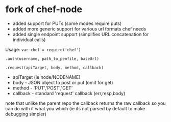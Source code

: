 # fork of chef-node
* added support for PUTs (some modes require puts)
* added more generic support for various url formats chef needs
* added single endpoint support (simplifies URL concatenation for individual calls)

Usage:
`var chef = require('chef')`

`.auth(username, path_to_pemfile, baseUrl)`

`.request(apiTarget, body, method, callback)`

* apiTarget (ie node/NODENAME)
* body - JSON object to post or put (omit for get)
* method - 'PUT','POST','GET'
* callback - standard 'request' callback (err,resp,body)

note that unlike the parent repo the callback returns the raw callback so you can do with it what you which (ie its not parsed by default to make debugging simpler)